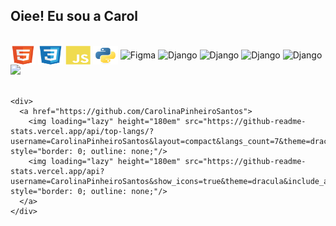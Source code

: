 ## Oiee! Eu sou a Carol

<div style="display: inline_block"><br>
  <img align="center" alt="HTML" height="30" width="40" src="https://raw.githubusercontent.com/devicons/devicon/master/icons/html5/html5-original.svg">
  <img align="center" alt="CSS" height="30" width="40" src="https://raw.githubusercontent.com/devicons/devicon/master/icons/css3/css3-original.svg">
  <img align="center" alt="Js" height="30" width="40" src="https://raw.githubusercontent.com/devicons/devicon/master/icons/javascript/javascript-plain.svg">
  <img align="center" alt="Python" height="30" width="40" src="https://raw.githubusercontent.com/devicons/devicon/master/icons/python/python-original.svg">
  <img align="center" alt="Figma" height="30" width="40" src="https://cdn.jsdelivr.net/gh/devicons/devicon@latest/icons/figma/figma-original.svg" />
  <img align="center" alt="Django" height="30" width="40" src="https://cdn.jsdelivr.net/gh/devicons/devicon@latest/icons/django/django-plain.svg" />
  <img align="center" alt="Django" height="30" width="40" src="https://cdn.jsdelivr.net/gh/devicons/devicon@latest/icons/react/react-original.svg" />
  <img align="center" alt="Django" height="30" width="40" src="https://cdn.jsdelivr.net/gh/devicons/devicon@latest/icons/mysql/mysql-original-wordmark.svg" />
  <img align="center" alt="Django" height="30" width="40" src="https://cdn.jsdelivr.net/gh/devicons/devicon@latest/icons/tailwindcss/tailwindcss-original.svg" />
  <img src="https://cdn.jsdelivr.net/gh/devicons/devicon@latest/icons/fastapi/fastapi-original.svg" />
          
          
  
</div><br>

    <div>
      <a href="https://github.com/CarolinaPinheiroSantos">
        <img loading="lazy" height="180em" src="https://github-readme-stats.vercel.app/api/top-langs/?username=CarolinaPinheiroSantos&layout=compact&langs_count=7&theme=dracula" style="border: 0; outline: none;"/>
        <img loading="lazy" height="180em" src="https://github-readme-stats.vercel.app/api?username=CarolinaPinheiroSantos&show_icons=true&theme=dracula&include_all_commits=true&count_private=true" style="border: 0; outline: none;"/>
      </a>
    </div>
